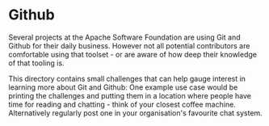 <!--

  Licensed to the Apache Software Foundation (ASF) under one or more
  contributor license agreements.  See the NOTICE file distributed with
  this work for additional information regarding copyright ownership.
  The ASF licenses this file to You under the Apache License, Version 2.0
  (the "License"); you may not use this file except in compliance with
  the License.  You may obtain a copy of the License at

      http://www.apache.org/licenses/LICENSE-2.0

  Unless required by applicable law or agreed to in writing, software
  distributed under the License is distributed on an "AS IS" BASIS,
  WITHOUT WARRANTIES OR CONDITIONS OF ANY KIND, either express or implied.
  See the License for the specific language governing permissions and
  limitations under the License.

-->

# Github

Several projects at the Apache Software Foundation are using Git and Github for
their daily business. However not all potential contributors are comfortable
using that toolset - or are aware of how deep their knowledge of that tooling
is.

This directory contains small challenges that can help gauge interest in
learning more about Git and Github: One example use case would be printing the
challenges and putting them in a location where people have time for reading and
chatting - think of your closest coffee machine. Alternatively regularly post
one in your organisation's favourite chat system.

